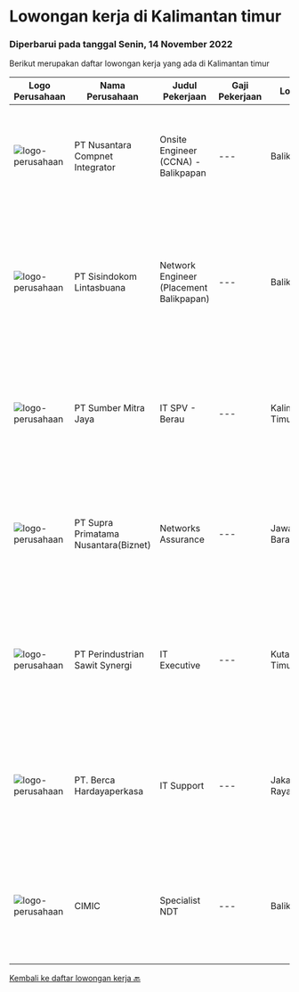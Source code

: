 
  # Lowongan kerja di Kalimantan timur

  ### Diperbarui pada tanggal Senin, 14 November 2022

  Berikut merupakan daftar lowongan kerja yang ada di Kalimantan timur

  |Logo Perusahaan | Nama Perusahaan | Judul Pekerjaan | Gaji Pekerjaan | Lokasi | Deskripsi | Tanggal diunggah | Pranala |
  | -------------- | --------------- | --------------- | --------- | --------- | -------------- | ------- | ----------- |
  |![logo-perusahaan](https://image-service-cdn.seek.com.au/faf1379cb2f8ff5c87162dc20c60c0d2f63dba1c/ee4dce1061f3f616224767ad58cb2fc751b8d2dc)|PT Nusantara Compnet Integrator|Onsite Engineer (CCNA) - Balikpapan|---|Balikpapan|Job Descriptions : Analyze customer needs Provide solutions and give recommendations to the customer according to their needs Preventive and...|Sabtu, 12 November 2022|https://www.jobstreet.co.id/id/job/onsite-engineer-ccna-balikpapan-4085467?token=0~d680f903-7bc6-41f3-a98e-47bb168bab2b&sectionRank=1&jobId=jobstreet-id-job-4085467|
|![logo-perusahaan](https://image-service-cdn.seek.com.au/0c0f5a8eba28e76548451d3f79868e8a1ac80d4c/ee4dce1061f3f616224767ad58cb2fc751b8d2dc)|PT Sisindokom Lintasbuana|Network Engineer (Placement Balikpapan)|---|Balikpapan|Job Requirements: Must have Cisco Certified Network Professional (CCNP) Data Center certification. Experienced in the implementation and maintenance...|Jumat, 11 November 2022|https://www.jobstreet.co.id/id/job/network-engineer-placement-balikpapan-4083988?token=0~d680f903-7bc6-41f3-a98e-47bb168bab2b&sectionRank=2&jobId=jobstreet-id-job-4083988|
|![logo-perusahaan](https://image-service-cdn.seek.com.au/f0ba1595e90ec5243d43e958e1c29680e7a44894/ee4dce1061f3f616224767ad58cb2fc751b8d2dc)|PT Sumber Mitra Jaya|IT SPV - Berau|---|Kalimantan Timur|Requirement: Candidate must possess at least Diploma/ Bachelor’s degree in Information Technology/IT Engineering/ IT related field. Required...|Senin, 07 November 2022|https://www.jobstreet.co.id/id/job/it-spv-berau-4096670?token=0~d680f903-7bc6-41f3-a98e-47bb168bab2b&sectionRank=3&jobId=jobstreet-id-job-4096670|
|![logo-perusahaan](https://image-service-cdn.seek.com.au/1033d36f751f076cfdd637ed0acbcbf8508866ec/ee4dce1061f3f616224767ad58cb2fc751b8d2dc)|PT Supra Primatama Nusantara(Biznet)|Networks Assurance|---|Jawa Barat|Tanggung Jawab:  Melakukan Audit &amp; Commissioning jaringan Fiber Optic (FTTx GPON, and Metro Ethernet) Memastikan pembangunan jaringan fiber optik...|Selasa, 25 Oktober 2022|https://www.jobstreet.co.id/id/job/networks-assurance-4080224?token=0~d680f903-7bc6-41f3-a98e-47bb168bab2b&sectionRank=4&jobId=jobstreet-id-job-4080224|
|![logo-perusahaan](https://image-service-cdn.seek.com.au/b7622bbd3cbd2bad3db23c4d93424393d44373ea/ee4dce1061f3f616224767ad58cb2fc751b8d2dc)|PT Perindustrian Sawit Synergi|IT Executive|---|Kutai Timur|Role and Responsibilities Receive, prioritize, and resolve requests for IT assistance. Recommend purchasing IT hardware, software and other things...|Jumat, 21 Oktober 2022|https://www.jobstreet.co.id/id/job/it-executive-5153225/origin/my?token=0~d680f903-7bc6-41f3-a98e-47bb168bab2b&sectionRank=5&jobId=jobstreet-my-job-5153225|
|![logo-perusahaan](https://image-service-cdn.seek.com.au/6a76252207cfed561e664c874d4631f4aefd8409/ee4dce1061f3f616224767ad58cb2fc751b8d2dc)|PT. Berca Hardayaperkasa|IT Support|---|Jakarta Raya|Responsibilities: Analyzing, troubleshooting, and installation to several areas including desktop hardware, operating systems (Windows 7/8/10),...|Jumat, 21 Oktober 2022|https://www.jobstreet.co.id/id/job/it-support-4075923?token=0~d680f903-7bc6-41f3-a98e-47bb168bab2b&sectionRank=6&jobId=jobstreet-id-job-4075923|
|![logo-perusahaan](https://i.ibb.co/sqvTCh9/112815900-stock-vector-no-image-available-icon-flat-vector.webp)|CIMIC|Specialist NDT|---|Balikpapan|About usWith a global business, we offer diverse and rewarding careers. We are committed to Thiess being a company and a culture where great people...|Minggu, 13 November 2022|https://www.jobstreet.co.id/id/job/specialist-ndt-1033574460?token=0~d680f903-7bc6-41f3-a98e-47bb168bab2b&sectionRank=7&jobId=jobstreet-id-job-1033574460|


  [Kembali ke daftar lowongan kerja 🔙](../README.md#daftar-lowongan-kerja)
  